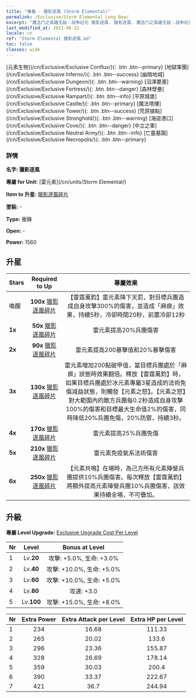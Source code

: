 ```yaml
---
title: "專屬 - 獵影逐風 (Storm Elemental)"
permalink: /Exclusive/Storm Elemental Long Bow/
excerpt: "魔法门之英雄无敌：战争纪元 獵影逐風. 獵影逐風. 魔法门之英雄无敌：战争纪元 專屬 獵影逐風. 雷元素 專屬."
last_modified_at: 2021-06-22
locale: cn
ref: "Storm Elemental 獵影逐風.md"
toc: false
classes: wide
---
```

 [元素生物](/cn/Exclusive/Exclusive Conflux/){: .btn .btn--primary} [地獄軍團](/cn/Exclusive/Exclusive Inferno/){: .btn .btn--success} [幽暗地城](/cn/Exclusive/Exclusive Dungeon/){: .btn .btn--warning} [沼澤要塞](/cn/Exclusive/Exclusive Fortress/){: .btn .btn--danger} [森林壁壘](/cn/Exclusive/Exclusive Rampart/){: .btn .btn--info} [平原城堡](/cn/Exclusive/Exclusive Castle/){: .btn .btn--primary} [魔法塔樓](/cn/Exclusive/Exclusive Tower/){: .btn .btn--success} [荒原據點](/cn/Exclusive/Exclusive Stronghold/){: .btn .btn--warning} [海盜港口](/cn/Exclusive/Exclusive Cove/){: .btn .btn--danger} [中立之軍](/cn/Exclusive/Exclusive Neutral Army/){: .btn .btn--info} [亡靈墓園](/cn/Exclusive/Exclusive Necropolis/){: .btn .btn--primary} 

### 詳情
 **名字: 獵影逐風** 

 **專屬 for Unit:** [雷元素](/cn/units/Storm Elemental/) 

 **Item to 升星:** [獵影逐風碎片](/cn/Items/con_914/)

 **塗裝:** -

 **Type:** 衝鋒

 **Open:** -

 **Power:** 1560

## 升星

  |     Stars    |  Required to Up | 專屬效果 |
  |:-------------|:---------------:|:---------------:|
  |  喚醒  | **100x** [獵影逐風碎片](/cn/Items/con_914/) | 【雷霆萬鈞】雷元素降下天罰，對目標兵團造成自身攻擊300%的傷害，並造成「麻痹」效果，持續5秒，冷卻時間20秒，前置冷卻12秒 |
  | **1x** <i class="fas fa-star"/> | **50x** [獵影逐風碎片](/cn/Items/con_914/) | 雷元素提高20%兵團傷害 |
  | **2x** <i class="fas fa-star"/> | **90x** [獵影逐風碎片](/cn/Items/con_914/) | 雷元素提高200暴擊值和20%暴擊傷害 |
  | **3x** <i class="fas fa-star"/> | **130x** [獵影逐風碎片](/cn/Items/con_914/) | 雷元素增加200點破甲值，當目標兵團處於「麻痹」狀態時效果翻倍。釋放【雷霆萬鈞】時，如果目標兵團處於冰元素專屬3星造成的法術免傷減益狀態，則觸發【元素之怒】。【元素之怒】對大範圍內的敵方兵團每0.2秒造成自身攻擊100%的傷害和目標最大生命值2%的傷害，同時降低20%兵團免傷，20%防禦，持續3秒。 |
  | **4x** <i class="fas fa-star"/> | **170x** [獵影逐風碎片](/cn/Items/con_914/) | 雷元素提高25%兵團免傷 |
  | **5x** <i class="fas fa-star"/> | **210x** [獵影逐風碎片](/cn/Items/con_914/) | 雷元素免疫氣系法術傷害 |
  | **6x** <i class="fas fa-star"/> | **250x** [獵影逐風碎片](/cn/Items/con_914/) | 【元素共鳴】在場時，為己方所有元素陣營兵團提供10%兵團傷害。每次釋放【雷霆萬鈞】將額外提高元素陣營兵團10%兵團傷害，該效果持續全場，不可疊加。 |


## 升級
 **專屬 Level Upgrade:** [Exclusive Upgrade Cost Per Level](/Exclusive/ExclusiveUpgradeCostPerLevel/)

  |  Nr  |   Level  | Bonus at Level |
  |:-----|:--------:|:--------------:|
  | 1 | Lv.**20** | 攻擊: +5.0%, 生命: +3.0% |
  | 2 | Lv.**40** | 攻擊: +10.0%, 生命: +5.0% |
  | 3 | Lv.**60** | 攻擊: +10.0%, 生命: +5.0% |
  | 4 | Lv.**80** | 攻速: +3.0 |
  | 5 | Lv.**100** | 攻擊: +15.0%, 生命: +8.0% |


  |  Nr  |  Extra Power | Extra Attack per Level | Extra HP per Level |
  |:-----|:--------:|:--------:|:--------:|
  | 1 | 234 | 16.68 | 111.33 |
  | 2 | 265 | 20.02 | 133.6 |
  | 3 | 296 | 23.36 | 155.87 |
  | 4 | 328 | 26.69 | 178.14 |
  | 5 | 359 | 30.03 | 200.4 |
  | 6 | 390 | 33.37 | 222.67 |
  | 7 | 421 | 36.7 | 244.94 |


